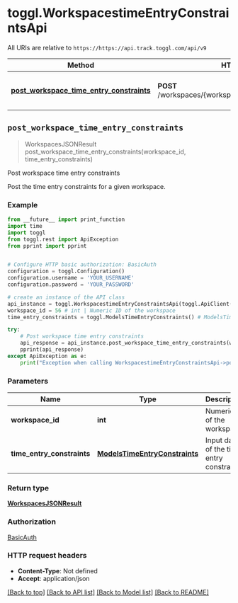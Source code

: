# toggl.WorkspacestimeEntryConstraintsApi

All URIs are relative to `https://https://api.track.toggl.com/api/v9`

Method | HTTP request | Description
------------- | ------------- | -------------
[**post_workspace_time_entry_constraints**](WorkspacestimeEntryConstraintsApi.md#post_workspace_time_entry_constraints) | **POST** /workspaces/{workspace_id}/time_entry_constraints | Post workspace time entry constraints


## `post_workspace_time_entry_constraints`
> WorkspacesJSONResult post_workspace_time_entry_constraints(workspace_id, time_entry_constraints)

Post workspace time entry constraints

Post the time entry constraints for a given workspace.

### Example

```python
from __future__ import print_function
import time
import toggl
from toggl.rest import ApiException
from pprint import pprint


# Configure HTTP basic authorization: BasicAuth
configuration = toggl.Configuration()
configuration.username = 'YOUR_USERNAME'
configuration.password = 'YOUR_PASSWORD'

# create an instance of the API class
api_instance = toggl.WorkspacestimeEntryConstraintsApi(toggl.ApiClient(configuration))
workspace_id = 56 # int | Numeric ID of the workspace
time_entry_constraints = toggl.ModelsTimeEntryConstraints() # ModelsTimeEntryConstraints | Input data of the time entry constraints.

try:
    # Post workspace time entry constraints
    api_response = api_instance.post_workspace_time_entry_constraints(workspace_id, time_entry_constraints)
    pprint(api_response)
except ApiException as e:
    print("Exception when calling WorkspacestimeEntryConstraintsApi->post_workspace_time_entry_constraints: %s\n" % e)
```

### Parameters


Name | Type | Description  | Notes
------------- | ------------- | ------------- | -------------
 **workspace_id** | **int**| Numeric ID of the workspace | 
 **time_entry_constraints** | [**ModelsTimeEntryConstraints**](ModelsTimeEntryConstraints.md)| Input data of the time entry constraints. | 

### Return type

[**WorkspacesJSONResult**](WorkspacesJSONResult.md)

### Authorization

[BasicAuth](../README.md#BasicAuth)

### HTTP request headers

 - **Content-Type**: Not defined
 - **Accept**: application/json

[[Back to top]](#) [[Back to API list]](../README.md#documentation-for-api-endpoints) [[Back to Model list]](../README.md#documentation-for-models) [[Back to README]](../README.md)

